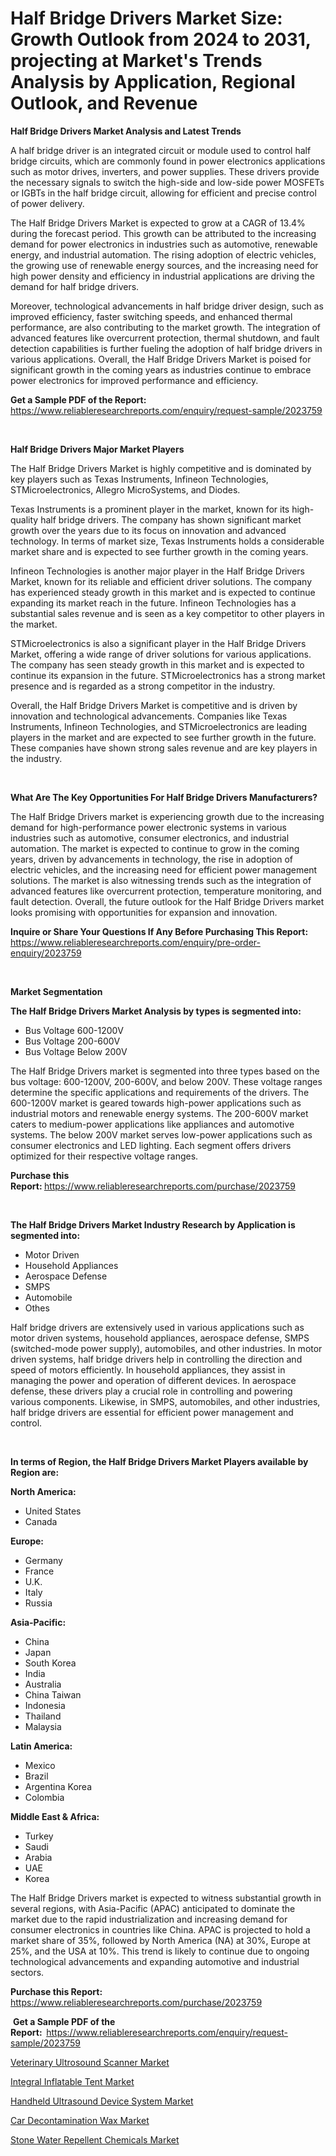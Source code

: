 <p><h1>Half Bridge Drivers Market Size: Growth Outlook from 2024 to 2031, projecting at Market's Trends Analysis by Application, Regional Outlook, and Revenue</h1></p><p><strong>Half Bridge Drivers Market Analysis and Latest Trends</strong></p>
<p><p>A half bridge driver is an integrated circuit or module used to control half bridge circuits, which are commonly found in power electronics applications such as motor drives, inverters, and power supplies. These drivers provide the necessary signals to switch the high-side and low-side power MOSFETs or IGBTs in the half bridge circuit, allowing for efficient and precise control of power delivery.</p><p>The Half Bridge Drivers Market is expected to grow at a CAGR of 13.4% during the forecast period. This growth can be attributed to the increasing demand for power electronics in industries such as automotive, renewable energy, and industrial automation. The rising adoption of electric vehicles, the growing use of renewable energy sources, and the increasing need for high power density and efficiency in industrial applications are driving the demand for half bridge drivers.</p><p>Moreover, technological advancements in half bridge driver design, such as improved efficiency, faster switching speeds, and enhanced thermal performance, are also contributing to the market growth. The integration of advanced features like overcurrent protection, thermal shutdown, and fault detection capabilities is further fueling the adoption of half bridge drivers in various applications. Overall, the Half Bridge Drivers Market is poised for significant growth in the coming years as industries continue to embrace power electronics for improved performance and efficiency.</p></p>
<p><strong>Get a Sample PDF of the Report:&nbsp;</strong> <a href="https://www.reliableresearchreports.com/enquiry/request-sample/2023759">https://www.reliableresearchreports.com/enquiry/request-sample/2023759</a></p>
<p>&nbsp;</p>
<p><strong>Half Bridge Drivers Major Market Players</strong></p>
<p><p>The Half Bridge Drivers Market is highly competitive and is dominated by key players such as Texas Instruments, Infineon Technologies, STMicroelectronics, Allegro MicroSystems, and Diodes. </p><p>Texas Instruments is a prominent player in the market, known for its high-quality half bridge drivers. The company has shown significant market growth over the years due to its focus on innovation and advanced technology. In terms of market size, Texas Instruments holds a considerable market share and is expected to see further growth in the coming years.</p><p>Infineon Technologies is another major player in the Half Bridge Drivers Market, known for its reliable and efficient driver solutions. The company has experienced steady growth in this market and is expected to continue expanding its market reach in the future. Infineon Technologies has a substantial sales revenue and is seen as a key competitor to other players in the market.</p><p>STMicroelectronics is also a significant player in the Half Bridge Drivers Market, offering a wide range of driver solutions for various applications. The company has seen steady growth in this market and is expected to continue its expansion in the future. STMicroelectronics has a strong market presence and is regarded as a strong competitor in the industry.</p><p>Overall, the Half Bridge Drivers Market is competitive and is driven by innovation and technological advancements. Companies like Texas Instruments, Infineon Technologies, and STMicroelectronics are leading players in the market and are expected to see further growth in the future. These companies have shown strong sales revenue and are key players in the industry.</p></p>
<p>&nbsp;</p>
<p><strong>What Are The Key Opportunities For Half Bridge Drivers Manufacturers?</strong></p>
<p><p>The Half Bridge Drivers market is experiencing growth due to the increasing demand for high-performance power electronic systems in various industries such as automotive, consumer electronics, and industrial automation. The market is expected to continue to grow in the coming years, driven by advancements in technology, the rise in adoption of electric vehicles, and the increasing need for efficient power management solutions. The market is also witnessing trends such as the integration of advanced features like overcurrent protection, temperature monitoring, and fault detection. Overall, the future outlook for the Half Bridge Drivers market looks promising with opportunities for expansion and innovation.</p></p>
<p><strong>Inquire or Share Your Questions If Any Before Purchasing This Report:</strong> <a href="https://www.reliableresearchreports.com/enquiry/pre-order-enquiry/2023759">https://www.reliableresearchreports.com/enquiry/pre-order-enquiry/2023759</a></p>
<p>&nbsp;</p>
<p><strong>Market Segmentation</strong></p>
<p><strong>The Half Bridge Drivers Market Analysis by types is segmented into:</strong></p>
<p><ul><li>Bus Voltage 600-1200V</li><li>Bus Voltage 200-600V</li><li>Bus Voltage Below 200V</li></ul></p>
<p><p>The Half Bridge Drivers market is segmented into three types based on the bus voltage: 600-1200V, 200-600V, and below 200V. These voltage ranges determine the specific applications and requirements of the drivers. The 600-1200V market is geared towards high-power applications such as industrial motors and renewable energy systems. The 200-600V market caters to medium-power applications like appliances and automotive systems. The below 200V market serves low-power applications such as consumer electronics and LED lighting. Each segment offers drivers optimized for their respective voltage ranges.</p></p>
<p><strong>Purchase this Report:&nbsp;</strong><a href="https://www.reliableresearchreports.com/purchase/2023759">https://www.reliableresearchreports.com/purchase/2023759</a></p>
<p>&nbsp;</p>
<p><strong>The Half Bridge Drivers Market Industry Research by Application is segmented into:</strong></p>
<p><ul><li>Motor Driven</li><li>Household Appliances</li><li>Aerospace Defense</li><li>SMPS</li><li>Automobile</li><li>Othes</li></ul></p>
<p><p>Half bridge drivers are extensively used in various applications such as motor driven systems, household appliances, aerospace defense, SMPS (switched-mode power supply), automobiles, and other industries. In motor driven systems, half bridge drivers help in controlling the direction and speed of motors efficiently. In household appliances, they assist in managing the power and operation of different devices. In aerospace defense, these drivers play a crucial role in controlling and powering various components. Likewise, in SMPS, automobiles, and other industries, half bridge drivers are essential for efficient power management and control.</p></p>
<p>&nbsp;</p>
<p><strong>In terms of Region, the Half Bridge Drivers Market Players available by Region are:</strong></p>
<p>
    <p> <strong> North America: </strong>
        <ul>
            <li>United States</li>
            <li>Canada</li>
        </ul>
        </p> 
    <p> <strong> Europe: </strong>
        <ul>
            <li>Germany</li>
            <li>France</li>
            <li>U.K.</li>
            <li>Italy</li>
            <li>Russia</li>
        </ul>
        </p> 
    <p> <strong> Asia-Pacific: </strong>
        <ul>
            <li>China</li>
            <li>Japan</li>
            <li>South Korea</li>
            <li>India</li>
            <li>Australia</li>
            <li>China Taiwan</li>
            <li>Indonesia</li>
            <li>Thailand</li>
            <li>Malaysia</li>
        </ul>
        </p> 
    <p> <strong> Latin America: </strong>
        <ul>
            <li>Mexico</li>
            <li>Brazil</li>
            <li>Argentina Korea</li>
            <li>Colombia</li>
        </ul>
        </p> 
    <p> <strong> Middle East & Africa: </strong>
        <ul>
            <li>Turkey</li>
            <li>Saudi</li>
            <li>Arabia</li>
            <li>UAE</li>
            <li>Korea</li>
        </ul>
    </p>
    </p>
<p><p>The Half Bridge Drivers market is expected to witness substantial growth in several regions, with Asia-Pacific (APAC) anticipated to dominate the market due to the rapid industrialization and increasing demand for consumer electronics in countries like China. APAC is projected to hold a market share of 35%, followed by North America (NA) at 30%, Europe at 25%, and the USA at 10%. This trend is likely to continue due to ongoing technological advancements and expanding automotive and industrial sectors.</p></p>
<p><strong>Purchase this Report: </strong><a href="https://www.reliableresearchreports.com/purchase/2023759">https://www.reliableresearchreports.com/purchase/2023759</a></p>
<p>&nbsp;<strong>Get a Sample PDF of the Report:&nbsp;&nbsp;</strong><a href="https://www.reliableresearchreports.com/enquiry/request-sample/2023759">https://www.reliableresearchreports.com/enquiry/request-sample/2023759</a></p>
<p><strong></strong></p>
<p><p><a href="https://skillful-vermicelli-b89.notion.site/Veterinary-Ultrosound-Scanner-Market-Size-Growth-Outlook-from-2024-to-2031-projecting-at-Market-s--0dbad6800f2b4917a7d26cdd8a04ca6b">Veterinary Ultrosound Scanner Market</a></p><p><a href="https://view.publitas.com/reportprime-1/integral-inflatable-tent-market-size-share-trends-analysis-report-by-application-regional-outlook-competitive-strategies-and-segment-forecasts-2024-2031/">Integral Inflatable Tent Market</a></p><p><a href="https://eight-handstand-8fb.notion.site/Handheld-Ultrasound-Device-System-Market-Challenges-Opportunities-and-Growth-Drivers-and-Major-Ma-7d75d22d5af04019863650f26a62922c">Handheld Ultrasound Device System Market</a></p><p><a href="https://view.publitas.com/reportprime-1/car-decontamination-wax-market-offer-valuable-insights-into-market-size-market-share-market-trends-and-projections-spanning-from-2024-to-2031/">Car Decontamination Wax Market</a></p><p><a href="https://simplistic-meeting-7ee.notion.site/Global-Stone-Water-Repellent-Chemicals-Market-by-Types-Applications-and-Major-Players-with-Region-16cf4cd9f64c48d3930f3d66b81a35b8">Stone Water Repellent Chemicals Market</a></p></p>